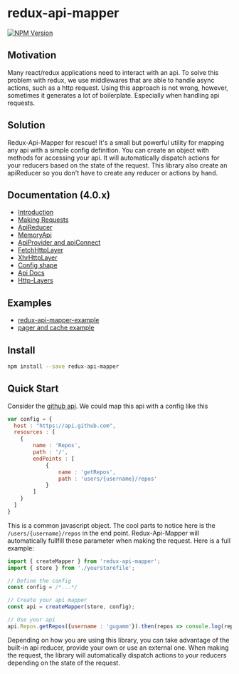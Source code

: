 # redux-api-mapper

[![NPM Version](https://badge.fury.io/js/redux-api-mapper.svg)](https://www.npmjs.com/package/redux-api-mapper)

## Motivation

Many react/redux applications need to interact with an api. To solve this problem with redux, we use middlewares that are able to handle async actions, such as a http request. Using this approach is not wrong, however, sometimes it generates a lot of boilerplate. Especially when handling api requests.

## Solution

Redux-Api-Mapper for rescue! It's a small but powerful utility for mapping any api with a simple config definition. You can create an object with methods for accessing your api. It will automatically dispatch actions for your reducers based on the state of the request. This library also create an apiReducer so you don't have to create any reducer or actions by hand.

## Documentation (4.0.x)

* [Introduction](/docs/introduction.md)
* [Making Requests](/docs/requests.md)
* [ApiReducer](/docs/api-reducer.md)
* [MemoryApi](/docs/memory-api.md)
* [ApiProvider and apiConnect](/docs/api-provider.md)
* [FetchHttpLayer](/docs/fetch-http-layer.md)
* [XhrHttpLayer](/docs/xhr-http-layer.md)
* [Config shape](/docs/config.md)
* [Api Docs](/docs/api.md)
* [Http-Layers](/docs/http-layers.md)

## Examples

* [redux-api-mapper-example](https://github.com/gugamm/redux-api-mapper-example)
* [pager and cache example](https://github.com/gugamm/pager-example)

## Install

```bash
npm install --save redux-api-mapper
```

## Quick Start

Consider the [github api](https://developer.github.com/v3/repos/#list-user-repositories). We could map this api with a config like this

```js
var config = {
  host : "https://api.github.com",
  resources : [
	{
		name : 'Repos',
		path : '/',
		endPoints : [
			{
				name : 'getRepos',
				path : 'users/{username}/repos'
			}
		]
	}
  ]
}
```

This is a common javascript object. The cool parts to notice here is the `/users/{username}/repos` in the end point. Redux-Api-Mapper will automatically fullfill these parameter when making the request. Here is a full example:

```js
import { createMapper } from 'redux-api-mapper';
import { store } from './yourstorefile';

// Define the config
const config = /*...*/

// Create your api mapper
const api = createMapper(store, config);

// Use your api
api.Repos.getRepos({username : 'gugamm'}).then(repos => console.log(repos));
```

Depending on how you are using this library, you can take advantage of the built-in api reducer, provide your own or use an external one. When making the request, the library will automatically dispatch actions to your reducers depending on the state of the request.